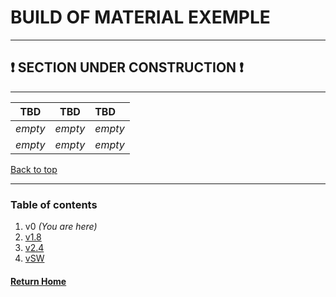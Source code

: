 # **BUILD OF MATERIAL EXEMPLE**

***
## **:exclamation: SECTION UNDER CONSTRUCTION :exclamation:**  
---

<!--- 

Last item search: 2021/02/18 
Update on: 2021/03/05
--->

| TBD   | TBD  | TBD  |
|:-----:|:----:| :--- |
| *empty* | *empty* | *empty* |
| *empty* | *empty* | *empty* |

[Back to top](#build-of-material-exemple)
<!---***

  
### **EMPTY SPOT** 
**Rating:**  
x    
**Store location:**  
x  
**Website:**  
[x](x)  
*Last updated: 2021/xx/xx*
<!--- Search was made on: 2021/xx/xx ---0>
 
| USER  | SERIAL                                                     | REPLY                                                                  |
|:-----:|:----------------------------------------------------------:| :--------------------------------------------------------------------- |
| A     |                | <p><br></p> |
| B     |                | <p><br></p> |
| C     |                | <p><br></p> |
| D     |                | <p><br></p> |
| E     |                | <p><br></p> |

[Back to top](#001-fasteners)
***
--->

<!---  
### **EMPTY SPOT** 
**Rating:**  
x    
**Store location:**  
x  
**Website:**  
[x](x)  
*Last updated: 2021/xx/xx*
<!--- Search was made on: 2021/xx/xx ---0>
 
| USER  | SERIAL                                                     | REPLY                                                                  |
|:-----:|:----------------------------------------------------------:| :--------------------------------------------------------------------- |
| A     |                | <p><br></p> |
| B     |                | <p><br></p> |
| C     |                | <p><br></p> |
| D     |                | <p><br></p> |
| E     |                | <p><br></p> |

[Back to top](#001-fasteners)
***
--->

<!---  
### **EMPTY SPOT** 
**Rating:**  
x    
**Store location:**  
x  
**Website:**  
[x](x)  
*Last updated: 2021/xx/xx*
<!--- Search was made on: 2021/xx/xx ---0>
 
| USER  | SERIAL                                                     | REPLY                                                                  |
|:-----:|:----------------------------------------------------------:| :--------------------------------------------------------------------- |
| A     |                | <p><br></p> |
| B     |                | <p><br></p> |
| C     |                | <p><br></p> |
| D     |                | <p><br></p> |
| E     |                | <p><br></p> |

[Back to top](#001-fasteners)
***
--->

---  
### **Table of contents**  
1. v0 *(You are here)*  
2. [v1.8](002BOMv18.md)  
3. [v2.4](003BOMv24.md)  
4. [vSW](004BOMvSW.md) 

#### [Return Home](../README.md)

